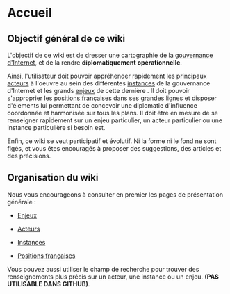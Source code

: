 # Accueil

## Objectif général de ce wiki
L'objectif de ce wiki est de dresser une cartographie de la [gouvernance d'Internet](Glossaire.md#gouvernance-dinternet), et de la rendre **diplomatiquement opérationnelle**.

Ainsi, l'utilisateur doit pouvoir appréhender rapidement les principaux [acteurs](Acteurs.md) à l'oeuvre au sein des différentes [instances](Instances.md) de la gouvernance d'Internet et les grands [enjeux](Enjeux.md) de cette dernière . Il doit pouvoir s'approprier les [positions françaises](PositionsFR.md) dans ses grandes lignes et disposer d'élements lui permettant de concevoir une diplomatie d'influence coordonnée et harmonisée sur tous les plans. Il doit être en mesure de se renseigner rapidement sur un enjeu particulier, un acteur particulier ou une instance particulière si besoin est.

Enfin, ce wiki se veut participatif et évolutif. Ni la forme ni le fond ne sont figés, et vous êtes encouragés à proposer des suggestions, des articles et des précisions.

## Organisation du wiki

Nous vous encourageons à consulter en premier les pages de présentation générale :

- [Enjeux](Enjeux.md)

- [Acteurs](Acteurs.md)

- [Instances](Instances.md)

- [Positions françaises](PositionsFR.md)

Vous pouvez aussi utiliser le champ de recherche pour trouver des renseignements plus précis sur un acteur, une instance ou un enjeu. **(PAS UTILISABLE DANS GITHUB)**.